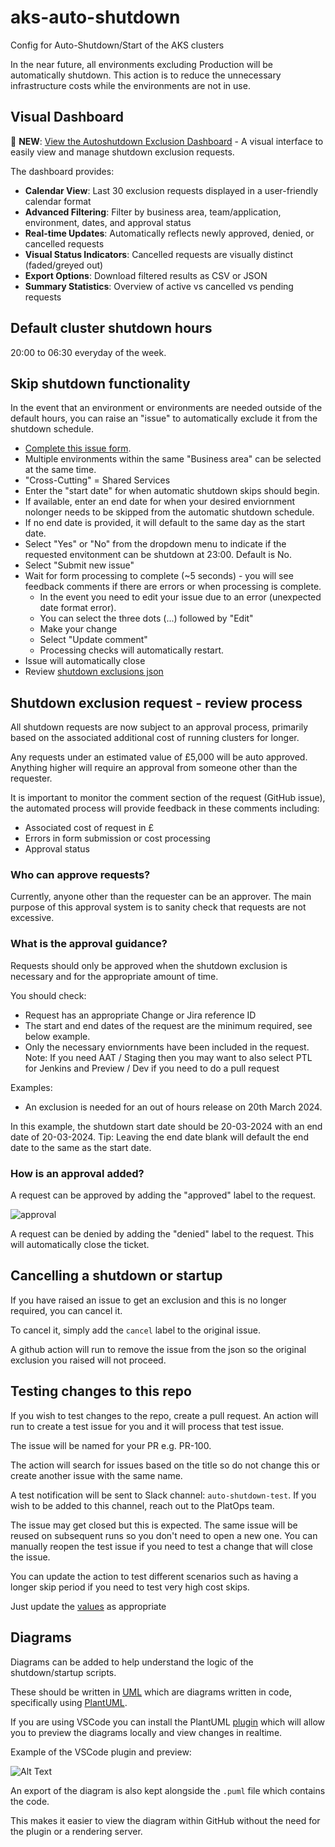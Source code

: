 # aks-auto-shutdown
Config for Auto-Shutdown/Start of the AKS clusters

In the near future, all environments excluding Production will be automatically shutdown. This action is to reduce the unnecessary infrastructure costs while the environments are not in use.

## Visual Dashboard

🎯 **NEW**: [View the Autoshutdown Exclusion Dashboard](https://hmcts.github.io/auto-shutdown-dev/) - A visual interface to easily view and manage shutdown exclusion requests.

The dashboard provides:
- **Calendar View**: Last 30 exclusion requests displayed in a user-friendly calendar format
- **Advanced Filtering**: Filter by business area, team/application, environment, dates, and approval status  
- **Real-time Updates**: Automatically reflects newly approved, denied, or cancelled requests
- **Visual Status Indicators**: Cancelled requests are visually distinct (faded/greyed out)
- **Export Options**: Download filtered results as CSV or JSON
- **Summary Statistics**: Overview of active vs cancelled vs pending requests

## Default cluster shutdown hours

20:00 to 06:30 everyday of the week.

## Skip shutdown functionality

In the event that an environment or environments are needed outside of the default hours, you can raise an "issue" to automatically exclude it from the shutdown schedule.
- [Complete this issue form](https://github.com/hmcts/auto-shutdown/issues/new?assignees=&labels=&projects=&template=3-skip-auto-shutdown-request.yaml).
- Multiple environments within the same "Business area" can be selected at the same time.
- "Cross-Cutting" = Shared Services
- Enter the "start date" for when automatic shutdown skips should begin.
- If available, enter an end date for when your desired enviornment nolonger needs to be skipped from the automatic shutdown schedule.
- If no end date is provided, it will default to the same day as the start date.
- Select "Yes" or "No" from the dropdown menu to indicate if the requested envitonment can be shutdown at 23:00. Default is No.
- Select "Submit new issue"
- Wait for form processing to complete (~5 seconds) - you will see feedback comments if there are errors or when processing is complete.
    - In the event you need to edit your issue due to an error (unexpected date format error).
    - You can select the three dots (...) followed by "Edit"
    - Make your change
    - Select "Update comment"
    - Processing checks will automatically restart.
- Issue will automatically close
- Review [shutdown exclusions json](https://github.com/hmcts/aks-auto-shutdown/blob/master/issues_list.json)

## Shutdown exclusion request - review process

All shutdown requests are now subject to an approval process, primarily based on the associated additional cost of running clusters for longer.

Any requests under an estimated value of £5,000 will be auto approved. Anything higher will require an approval from someone other than the requester.

It is important to monitor the comment section of the request (GitHub issue), the automated process will provide feedback in these comments including:

- Associated cost of request in £
- Errors in form submission or cost processing
- Approval status

### Who can approve requests?

Currently, anyone other than the requester can be an approver. The main purpose of this approval system is to sanity check that requests are not excessive.

### What is the approval guidance?

Requests should only be approved when the shutdown exclusion is necessary and for the appropriate amount of time.

You should check:
- Request has an appropriate Change or Jira reference ID
- The start and end dates of the request are the minimum required, see below example.
- Only the necessary enviornments have been included in the request. Note: If you need AAT / Staging then you may want to also select PTL for Jenkins and Preview / Dev if you need to do a pull request

Examples:
- An exclusion is needed for an out of hours release on 20th March 2024.

In this example, the shutdown start date should be 20-03-2024 with an end date of 20-03-2024. Tip: Leaving the end date blank will default the end date to the same as the start date.

### How is an approval added?

A request can be approved by adding the "approved" label to the request.

<img src="images/request-approval.png" alt="approval"/>


A request can be denied by adding the "denied" label to the request. This will automatically close the ticket.

## Cancelling a shutdown or startup

If you have raised an issue to get an exclusion and this is no longer required, you can cancel it.

To cancel it, simply add the `cancel` label to the original issue.

A github action will run to remove the issue from the json so the original exclusion you raised will not proceed.

## Testing changes to this repo

If you wish to test changes to the repo, create a pull request. An action will run to create a test issue for you and it will process that test issue.

The issue will be named for your PR e.g. PR-100.

The action will search for issues based on the title so do not change this or create another issue with the same name.

A test notification will be sent to Slack channel: `auto-shutdown-test`. If you wish to be added to this channel, reach out to the PlatOps team.

The issue may get closed but this is expected. The same issue will be reused on subsequent runs so you don't need to open a new one. You can manually reopen the test issue if you need to test a change that will close the issue.

You can update the action to test different scenarios such as having a longer skip period if you need to test very high cost skips.

Just update the [values](.github/workflows/parsegithubissue-pr.yaml#L31-L45) as appropriate

## Diagrams

Diagrams can be added to help understand the logic of the shutdown/startup scripts.

These should be written in [UML](https://www.visual-paradigm.com/guide/uml-unified-modeling-language/what-is-uml/) which are diagrams written in code, specifically using [PlantUML](https://plantuml.com/).

If you are using VSCode you can install the PlantUML [plugin](https://marketplace.visualstudio.com/items?itemName=jebbs.plantuml) which will allow you to preview the diagrams locally and view changes in realtime.

Example of the VSCode plugin and preview:

![Alt Text](https://raw.githubusercontent.com/qjebbs/vscode-plantuml/7bc1758ed73dc269f5721d78c6c6c01f461d7cb0/images/auto_update_demo.gif)

An export of the diagram is also kept alongside the `.puml` file which contains the code.

This makes it easier to view the diagram within GitHub without the need for the plugin or a rendering server.

